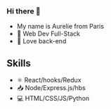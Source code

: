 ### Hi there 👋

- My name is Aurelie from Paris  
- 🔭 Web Dev Full-Stack
- 💖 Love back-end

## Skills
- ⚛️ React/hooks/Redux
- 📥 Node/Express.js/hbs
- 💻 HTML/CSS/JS/Python
